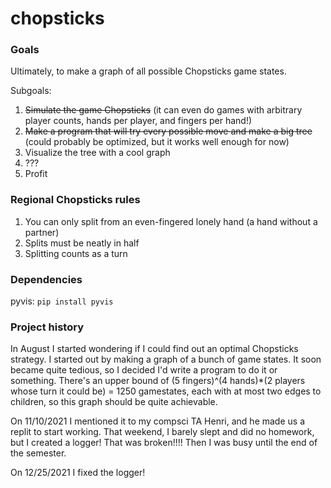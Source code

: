 # chopsticks
### Goals 
Ultimately, to make a graph of all possible Chopsticks game states. 

Subgoals:

1. ~~Simulate the game Chopsticks~~ (it can even do games with arbitrary player counts, hands per player, and fingers per hand!)
2. ~~Make a program that will try every possible move and make a big tree~~ (could probably be optimized, but it works well enough for now)
3. Visualize the tree with a cool graph
4. ???
5. Profit

### Regional Chopsticks rules
1. You can only split from an even-fingered lonely hand (a hand without a partner)
2. Splits must be neatly in half
3. Splitting counts as a turn

### Dependencies
pyvis: `pip install pyvis`

### Project history
In August I started wondering if I could find out an optimal Chopsticks strategy. I started out by making a graph of a bunch of game states. 
It soon became quite tedious, so I decided I'd write a program to do it or something. 
There's an upper bound of (5 fingers)^(4 hands)\*(2 players whose turn it could be) = 1250 gamestates, each with at most two edges to children, so this graph should be quite achievable.

On 11/10/2021 I mentioned it to my compsci TA Henri, and he made us a replit to start working. That weekend, I barely slept and did no homework, but I created a logger! That was broken!!!! Then I was busy until the end of the semester.

On 12/25/2021 I fixed the logger!